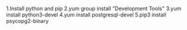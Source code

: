 1.Install python and pip
2.yum group install "Development Tools"
3.yum install python3-devel
4.yum install postgresql-devel
5.pip3 install psycopg2-binary